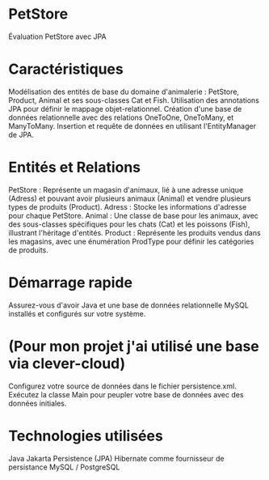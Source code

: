 # PetStore

Évaluation PetStore avec JPA


# Caractéristiques

Modélisation des entités de base du domaine d'animalerie : PetStore, Product, Animal et ses sous-classes Cat et Fish.
Utilisation des annotations JPA pour définir le mappage objet-relationnel.
Création d'une base de données relationnelle avec des relations OneToOne, OneToMany, et ManyToMany.
Insertion et requête de données en utilisant l'EntityManager de JPA.

# Entités et Relations

PetStore : Représente un magasin d'animaux, lié à une adresse unique (Adress) et pouvant avoir plusieurs animaux (Animal) et vendre plusieurs types de produits (Product).
Adress : Stocke les informations d'adresse pour chaque PetStore.
Animal : Une classe de base pour les animaux, avec des sous-classes spécifiques pour les chats (Cat) et les poissons (Fish), illustrant l'héritage d'entités.
Product : Représente les produits vendus dans les magasins, avec une énumération ProdType pour définir les catégories de produits.

# Démarrage rapide

Assurez-vous d'avoir Java et une base de données relationnelle MySQL installés et configurés sur votre système. 

# (Pour mon projet j'ai utilisé une base via clever-cloud)

Configurez votre source de données dans le fichier persistence.xml.
Exécutez la classe Main pour peupler votre base de données avec des données initiales.

# Technologies utilisées

Java
Jakarta Persistence (JPA)
Hibernate comme fournisseur de persistance
MySQL / PostgreSQL

